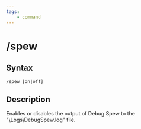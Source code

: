 ```yaml
---
tags:
    - command
---
```

# /spew

## Syntax
<!--cmd-syntax-start-->
```eqcommand
/spew [on|off]
```
<!--cmd-syntax-end-->

## Description
<!--cmd-desc-start-->
Enables or disables the output of Debug Spew to the "\Logs\DebugSpew.log" file.
<!--cmd-desc-end-->
